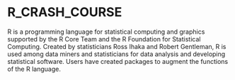 # R_CRASH_COURSE
R is a programming language for statistical computing and graphics supported by the R Core Team and the R Foundation for Statistical Computing. Created by statisticians Ross Ihaka and Robert Gentleman, R is used among data miners and statisticians for data analysis and developing statistical software. Users have created packages to augment the functions of the R language. 
